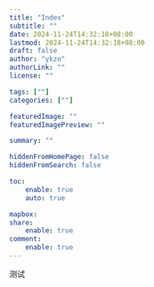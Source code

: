 ```yaml
---
title: "Index"
subtitle: ""
date: 2024-11-24T14:32:18+08:00
lastmod: 2024-11-24T14:32:18+08:00
draft: false
author: "ykzo"
authorLink: ""
license: ""

tags: [""]
categories: [""]

featuredImage: ""
featuredImagePreview: ""

summary: ""

hiddenFromHomePage: false
hiddenFromSearch: false

toc:
    enable: true
    auto: true

mapbox:
share:
    enable: true
comment:
    enable: true
---
```


测试
